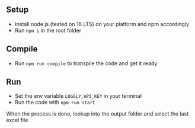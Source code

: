Setup
---

- Install node.js (tested on 16 LTS) on your platform and npm accordingly
- Run `npm i` in the root folder

Compile
---
- Run `npm run compile` to transpile the code and get it ready

Run
---
- Set the env variable `LOGGLY_API_KEY` in your terminal
- Run the code with `npm run start`

When the process is done, lookup into the output folder and select the last excel file